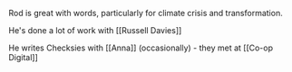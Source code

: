 Rod is great with words, particularly for climate crisis and transformation.

He's done a lot of work with [[Russell Davies]]

He writes Checksies with [[Anna]] (occasionally) - they met at [[Co-op Digital]]